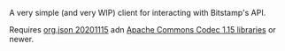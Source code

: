 A very simple (and very WIP) client for interacting with Bitstamp's API.

Requires [org.json 20201115](https://mvnrepository.com/artifact/org.json/json) adn [Apache Commons Codec 1.15 libraries](https://commons.apache.org/proper/commons-codec/download_codec.cgi) or newer.
